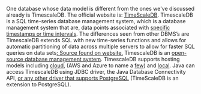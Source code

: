 One database whose data model is different from the ones we've discussed already is TimescaleDB. The official website is: [TimeScaleDB](https://www.timescale.com/?utm_source=timescaledb-paid&utm_medium=google-search&utm_campaign=brand-2022&utm_content=homepage&utm_term=timescaledb&utm_term=timescaledb&utm_campaign=%5BGrowth%5D+Brand&utm_source=adwords&utm_medium=ppc&hsa_acc=9017398448&hsa_cam=17990015160&hsa_grp=141555979882&hsa_ad=651034365787&hsa_src=g&hsa_tgt=kwd-784674248539&hsa_kw=timescaledb&hsa_mt=p&hsa_net=adwords&hsa_ver=3&gclid=Cj0KCQjw8qmhBhClARIsANAtbodA3cgzoLklCcts8GHQJMyquLmyRq_EnLyB7Liru-J-UD85V33rX_UaAkWBEALw_wcB). TimescaleDB is a SQL time-series database management system, which is a database management system that are, data points associated with [specific timestamps or time intervals](https://hazelcast.com/glossary/time-series-database/). The differences seen from other DBMS’s are TimescaleDB extends SQL with new time-series functions and allows for automatic partitioning of data across multiple servers to allow for faster SQL queries on data sets[: Source found on website.](https://www.timescale.com/?utm_source=timescaledb-paid&utm_medium=google-search&utm_campaign=brand-2022&utm_content=homepage&utm_term=timescaledb&utm_term=timescaledb&utm_campaign=%5BGrowth%5D+Brand&utm_source=adwords&utm_medium=ppc&hsa_acc=9017398448&hsa_cam=17990015160&hsa_grp=141555979882&hsa_ad=651034365787&hsa_src=g&hsa_tgt=kwd-784674248539&hsa_kw=timescaledb&hsa_mt=p&hsa_net=adwords&hsa_ver=3&gclid=Cj0KCQjw8qmhBhClARIsANAtbodA3cgzoLklCcts8GHQJMyquLmyRq_EnLyB7Liru-J-UD85V33rX_UaAkWBEALw_wcB) TimescaleDB is an [open-source database management system](https://towardsdatascience.com/the-landscape-of-timeseries-databases-95cd7f7ee64d). TimescaleDB supports hosting models including [cloud](https://www.timescale.com/cloud?utm_source=timescaledb-paid&utm_medium=google-search&utm_campaign=sitelinks&utm_content=timescale-cloud-page&utm_term=timescale%20database&utm_campaign=%5BGrowth%5D+Non-Brand+-+Landing+Pages&utm_source=adwords&utm_medium=ppc&hsa_acc=9017398448&hsa_cam=19348979903&hsa_grp=145044412535&hsa_ad=642422062513&hsa_src=g&hsa_tgt=kwd-476284331005&hsa_kw=timescale%20database&hsa_mt=b&hsa_net=adwords&hsa_ver=3&gclid=Cj0KCQjw8qmhBhClARIsANAtbodxyLovDXMjxNWq68oDMgoA0xEgUuQeuFc7_yYciPPqdFr20KHTE0UaAgt7EALw_wcB), (AWS and Azure to name a [few](https://www.timescale.com/blog/timescale-cloud-first-fully-managed-time-series-database-service-runs-on-aws-gcp-azure/)) and [local](https://docs.timescale.com/use-timescale/latest/connecting/dbeaver/). Java can access TimescaleDB using JDBC driver, the Java Database Connectivity API, [or any other driver that supports PostgreSQL](https://docs.timescale.com/quick-start/latest/java/) (TimeScaleDB is an extension to PostgreSQL).
